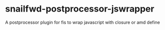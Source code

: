# snailfwd-postprocessor-jswrapper
A postprocessor plugin for fis to wrap javascript with closure or amd define
